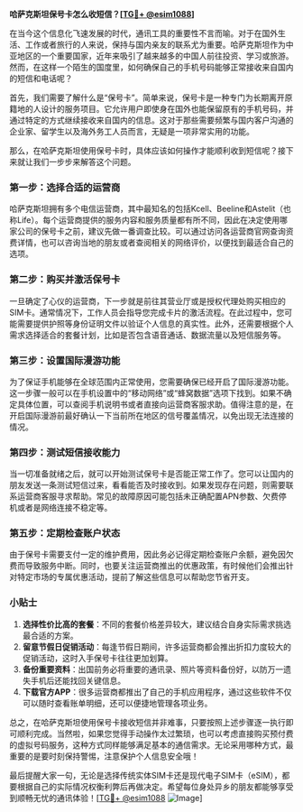 **哈萨克斯坦保号卡怎么收短信？[[TG💪+ @esim1088](https://t.me/s/esim1088)]**

在当今这个信息化飞速发展的时代，通讯工具的重要性不言而喻。对于在国外生活、工作或者旅行的人来说，保持与国内亲友的联系尤为重要。哈萨克斯坦作为中亚地区的一个重要国家，近年来吸引了越来越多的中国人前往投资、学习或旅游。然而，在这样一个陌生的国度里，如何确保自己的手机号码能够正常接收来自国内的短信和电话呢？

首先，我们需要了解什么是“保号卡”。简单来说，保号卡是一种专门为长期离开原籍地的人设计的服务项目。它允许用户即使身在国外也能保留原有的手机号码，并通过特定的方式继续接收来自国内的信息。这对于那些需要频繁与国内客户沟通的企业家、留学生以及海外务工人员而言，无疑是一项非常实用的功能。

那么，在哈萨克斯坦使用保号卡时，具体应该如何操作才能顺利收到短信呢？接下来就让我们一步步来解答这个问题。

### 第一步：选择合适的运营商

哈萨克斯坦拥有多个电信运营商，其中最知名的包括Kcell、Beeline和Astelit（也称Life）。每个运营商提供的服务内容和服务质量都有所不同，因此在决定使用哪家公司的保号卡之前，建议先做一番调查比较。可以通过访问各运营商官网查询资费详情，也可以咨询当地的朋友或者查阅相关的网络评价，以便找到最适合自己的选项。

### 第二步：购买并激活保号卡

一旦确定了心仪的运营商，下一步就是前往其营业厅或是授权代理处购买相应的SIM卡。通常情况下，工作人员会指导您完成卡片的激活流程。在此过程中，您可能需要提供护照等身份证明文件以验证个人信息的真实性。此外，还需要根据个人需求选择适合的套餐计划，比如是否包含语音通话、数据流量以及短信服务等。

### 第三步：设置国际漫游功能

为了保证手机能够在全球范围内正常使用，您需要确保已经开启了国际漫游功能。这一步骤一般可以在手机设置中的“移动网络”或“蜂窝数据”选项下找到。如果不确定具体位置，可以查阅手机说明书或者直接向运营商客服求助。值得注意的是，在开启国际漫游前最好确认一下当前所在地区的信号覆盖情况，以免出现无法连接的情况。

### 第四步：测试短信接收能力

当一切准备就绪之后，就可以开始测试保号卡是否能正常工作了。您可以让国内的朋友发送一条测试短信过来，看看能否及时接收到。如果发现存在问题，则需要联系运营商客服寻求帮助。常见的故障原因可能包括未正确配置APN参数、欠费停机或者是网络连接不稳定等。

### 第五步：定期检查账户状态

由于保号卡需要支付一定的维护费用，因此务必记得定期检查账户余额，避免因欠费而导致服务中断。同时，也要关注运营商推出的优惠政策，有时候他们会推出针对特定市场的专属优惠活动，提前了解这些信息可以帮助您节省开支。

### 小贴士

1. **选择性价比高的套餐**：不同的套餐价格差异较大，建议结合自身实际需求挑选最合适的方案。
2. **留意节假日促销活动**：每逢节假日期间，许多运营商都会推出折扣力度较大的促销活动，这时入手保号卡往往更加划算。
3. **备份重要资料**：出国前务必将重要的通讯录、照片等资料备份好，以防万一遗失手机后还能找回关键信息。
4. **下载官方APP**：很多运营商都推出了自己的手机应用程序，通过这些软件不仅可以随时查看账单明细，还可以便捷地管理各项业务。

总之，在哈萨克斯坦使用保号卡接收短信并非难事，只要按照上述步骤逐一执行即可顺利完成。当然啦，如果您觉得手动操作太过繁琐，也可以考虑直接购买预付费的虚拟号码服务，这种方式同样能够满足基本的通信需求。无论采用哪种方式，最重要的是要时刻保持警惕，注意保护个人信息安全哦！

最后提醒大家一句，无论是选择传统实体SIM卡还是现代电子SIM卡（eSIM），都要根据自己的实际情况权衡利弊后再做决定。希望每位身处异乡的朋友都能够享受到顺畅无忧的通讯体验！[[TG💪+ @esim1088](https://t.me/s/esim1088) ![Image](https://i.postimg.cc/4NQfJmqS/Snipaste-2025-05-13-00-14-12.png)]